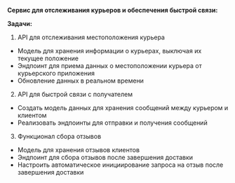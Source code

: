 ****Сервис для отслеживания курьеров и обеспечения быстрой связи:****

****Задачи:****

1. API для отслеживания местоположения курьера
- Модель для хранения информации о курьерах, выключая их текущее положение
- Эндпоинт для приема данных о местоположении курьера от курьерского приложения
- Обновление данных в реальном времени
2. API для быстрой связи с получателем
- Создать модель данных для хранения сообщений между курьером и клиентом
- Реализовать эндпоинты для отправки и получения сообщений
3. Функционал сбора отзывов
- Модель для хранения отзывов клиентов
- Эндпоинт для сбора отзывов после завершения доставки
- Настроить автоматическое инициирование запроса на отзыв после завершения доставки
